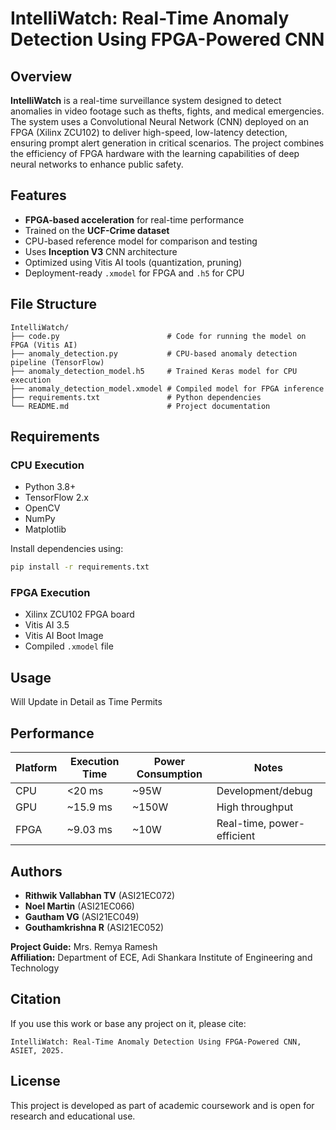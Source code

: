# IntelliWatch: Real-Time Anomaly Detection Using FPGA-Powered CNN

## Overview

**IntelliWatch** is a real-time surveillance system designed to detect anomalies in video footage such as thefts, fights, and medical emergencies. The system uses a Convolutional Neural Network (CNN) deployed on an FPGA (Xilinx ZCU102) to deliver high-speed, low-latency detection, ensuring prompt alert generation in critical scenarios. The project combines the efficiency of FPGA hardware with the learning capabilities of deep neural networks to enhance public safety.

## Features

- **FPGA-based acceleration** for real-time performance
- Trained on the **UCF-Crime dataset**
- CPU-based reference model for comparison and testing
- Uses **Inception V3** CNN architecture
- Optimized using Vitis AI tools (quantization, pruning)
- Deployment-ready `.xmodel` for FPGA and `.h5` for CPU

## File Structure

```
IntelliWatch/
├── code.py                        # Code for running the model on FPGA (Vitis AI)
├── anomaly_detection.py           # CPU-based anomaly detection pipeline (TensorFlow)
├── anomaly_detection_model.h5     # Trained Keras model for CPU execution
├── anomaly_detection_model.xmodel # Compiled model for FPGA inference
├── requirements.txt               # Python dependencies
└── README.md                      # Project documentation
```

## Requirements

### CPU Execution

- Python 3.8+
- TensorFlow 2.x
- OpenCV
- NumPy
- Matplotlib

Install dependencies using:
```bash
pip install -r requirements.txt
```

### FPGA Execution

- Xilinx ZCU102 FPGA board
- Vitis AI 3.5
- Vitis AI Boot Image
- Compiled `.xmodel` file

## Usage

Will Update in Detail as Time Permits

## Performance

| Platform | Execution Time | Power Consumption | Notes |
|----------|----------------|-------------------|-------|
| CPU      | <20 ms         | ~95W             | Development/debug |
| GPU      | ~15.9 ms       | ~150W            | High throughput |
| FPGA     | ~9.03 ms       | ~10W             | Real-time, power-efficient |

## Authors

- **Rithwik Vallabhan TV** (ASI21EC072)
- **Noel Martin** (ASI21EC066)
- **Gautham VG** (ASI21EC049)
- **Gouthamkrishna R** (ASI21EC052)

**Project Guide:** Mrs. Remya Ramesh  
**Affiliation:** Department of ECE, Adi Shankara Institute of Engineering and Technology

## Citation

If you use this work or base any project on it, please cite:

```
IntelliWatch: Real-Time Anomaly Detection Using FPGA-Powered CNN, ASIET, 2025.
```

## License

This project is developed as part of academic coursework and is open for research and educational use.
